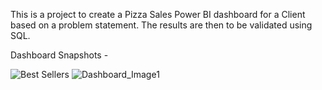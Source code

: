 This is a project to create a Pizza Sales Power BI dashboard for a Client based on a problem statement. The results are then to be validated using SQL.

Dashboard Snapshots - 

![Best Sellers](https://github.com/HDihingia/Pizza-Sales-Insights-Analysis/assets/131677456/0607baca-82c5-4e89-a11f-a44beb19343a)
![Dashboard_Image1](https://github.com/HDihingia/Pizza-Sales-Insights-Analysis/assets/131677456/ee773f26-971f-4c3b-8948-75fe07512e9f)



